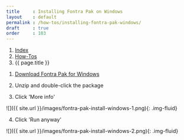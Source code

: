 ```yaml
---
title     : Installing Fontra Pak on Windows
layout    : default
permalink : /how-tos/installing-fontra-pak-windows/
draft     : true
order     : 103
---
```


<nav aria-label="breadcrumb">
  <ol class="breadcrumb small">
    <li class="breadcrumb-item"><a href="{{ site.url }}">Index</a></li>
    <li class="breadcrumb-item"><a href="../../how-tos">How-Tos</a></li>
    <li class="breadcrumb-item active" aria-current="page">{{ page.title }}</li>
  </ol>
</nav>

1. [Download Fontra Pak for Windows](https://fontra-download.black-foundry.com/FontraPak.zip)

2. Unzip and double-click the package

3. Click 'More info'

  ![]({{ site.url }}/images/fontra-pak-install-windows-1.png){: .img-fluid}

4. Click 'Run anyway'

  ![]({{ site.url }}/images/fontra-pak-install-windows-2.png){: .img-fluid}


[Fontra Pak]: http://github.com/googlefonts/fontra-pak
[build Fontra from source]: ../building-fontra-from-source
[GitHub]: http://github.com
[Actions]: http://github.com/googlefonts/fontra-pak/actions
